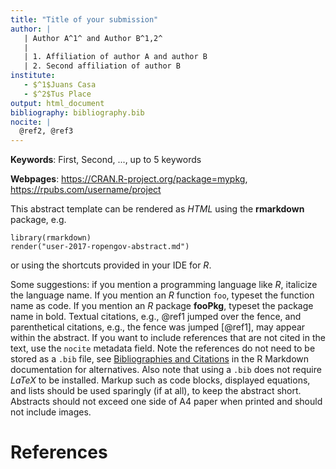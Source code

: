 ```yaml
---
title: "Title of your submission"
author: |
   | Author A^1^ and Author B^1,2^
   |
   | 1. Affiliation of author A and author B
   | 2. Second affiliation of author B
institute: 
   - $^1$Juans Casa
   - $^2$Tus Place
output: html_document
bibliography: bibliography.bib
nocite: | 
  @ref2, @ref3
---
```


**Keywords**: First, Second, ..., up to 5 keywords

**Webpages**: https://CRAN.R-project.org/package=mypkg, https://rpubs.com/username/project

This abstract template can be rendered as *HTML* using the **rmarkdown** package, e.g.

    library(rmarkdown)
    render("user-2017-ropengov-abstract.md")
    
or using the shortcuts provided in your IDE for *R*.

Some suggestions: if you mention a programming language like *R*, italicize the language name.  If you mention an *R* function `foo`, typeset the function name as code.   If you mention an *R* package **fooPkg**, typeset the package name in bold.  Textual citations, e.g., @ref1 jumped over the fence, and parenthetical citations, e.g., the fence was jumped [@ref1], may appear within the abstract. If you want to include references that are not cited in the text, use the `nocite` metadata field. Note the 
references do not need to be stored as a `.bib` file, see [Bibliographies and Citations](http://rmarkdown.rstudio.com/authoring_bibliographies_and_citations.html) in the R Markdown documentation for alternatives. Also note that using a `.bib` does not require *LaTeX* to be installed. Markup such as code blocks, displayed equations, and lists should be used sparingly (if at all), to keep the abstract short. Abstracts should not exceed one side of A4 paper when printed and should not include images.

# References
